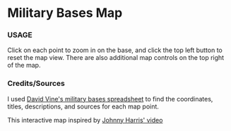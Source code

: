 # Military Bases Map

### USAGE

Click on each point to zoom in on the base, and click the top left button to reset the map view. There are also additional map controls on the top right of the map.


### Credits/Sources

I used [David Vine's military bases spreadsheet](https://dra.american.edu/islandora/object/auislandora%3A70442) to find the coordinates, titles, descriptions, and sources for each map point.

This interactive map inspired by [Johnny Harris' video](https://www.youtube.com/watch?v=-YR2TxHkb4c)
